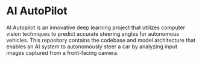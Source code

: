 # AI AutoPilot

AI Autopilot is an innovative deep learning project that utilizes computer vision techniques to predict accurate steering angles for autonomous vehicles. This repository contains the codebase and model architecture that enables an AI system to autonomously steer a car by analyzing input images captured from a front-facing camera.